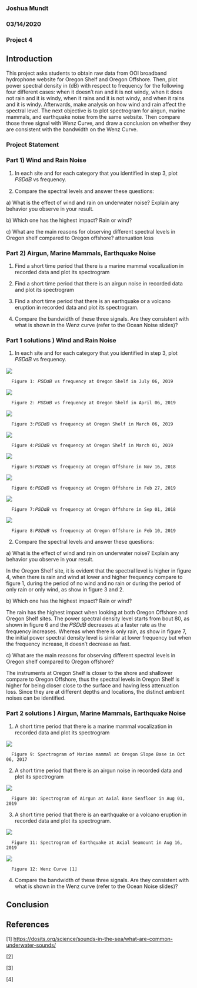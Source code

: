 ### Joshua Mundt
### 03/14/2020
### Project 4


## Introduction
This project asks students to obtain raw data from OOI broadband hydrophone website for Oregon Shelf and Oregon Offshore. Then, plot power spectral density in (dB) with respect to frequency for the following four different cases: when it doesn’t ran and it is not windy, when it does not rain and it is windy, when it rains and it is not windy, and when it rains and it is windy. Afterwards, make analysis on how wind and rain affect the spectral level. The next objective is to plot spectrogram for airgun, marine mammals, and earthquake noise from the same website. Then compare those three signal with Wenz Curve, and draw a conclusion on whether they are consistent with the bandwidth on the Wenz Curve. 


### Project Statement 

### Part 1) Wind and Rain Noise

1. In each site and for each category that you identified in step 3, plot 𝑃𝑆𝐷𝑑𝐵 vs frequency.

2. Compare the spectral levels and answer these questions: 

a) What is the effect of wind and rain on underwater noise? Explain any behavior you observe in your result. 

b) Which one has the highest impact? Rain or wind? 

c) What are the main reasons for observing different spectral levels in Oregon shelf compared to Oregon offshore? 
attenuation loss


### Part 2) Airgun, Marine Mammals, Earthquake Noise

1.	Find a short time period that there is a marine mammal vocalization in recorded data and plot its spectrogram

2.	Find a short time period that there is an airgun noise in recorded data and plot its spectrogram

3.	Find a short time period that there is an earthquake or a volcano eruption in recorded data and plot its spectrogram.

4.	Compare the bandwidth of these three signals. Are they consistent with what is shown in the Wenz curve (refer to the Ocean Noise slides)?

### Part 1 solutions ) Wind and Rain Noise

1. In each site and for each category that you identified in step 3, plot 𝑃𝑆𝐷𝑑𝐵 vs frequency.

![](proj4image/NRNW_OS.png)

      Figure 1: 𝑃𝑆𝐷𝑑𝐵 vs frequency at Oregon Shelf in July 06, 2019
      
![](proj4image/WNR_OS.png)

      Figure 2: 𝑃𝑆𝐷𝑑𝐵 vs frequency at Oregon Shelf in April 06, 2019

![](proj4image/RNW_OS.png)

      Figure 3:𝑃𝑆𝐷𝑑𝐵 vs frequency at Oregon Shelf in March 06, 2019

![](proj4image/RW_OS.png)

      Figure 4:𝑃𝑆𝐷𝑑𝐵 vs frequency at Oregon Shelf in March 01, 2019

![](proj4image/NRNW_OF.png)

      Figure 5:𝑃𝑆𝐷𝑑𝐵 vs frequency at Oregon Offshore in Nov 16, 2018

![](proj4image/WNR_OF.png)
      
      Figure 6:𝑃𝑆𝐷𝑑𝐵 vs frequency at Oregon Offshore in Feb 27, 2019

![](proj4image/RNW_OF.png)
      
      Figure 7:𝑃𝑆𝐷𝑑𝐵 vs frequency at Oregon Offshore in Sep 01, 2018

![](proj4image/RW_OF.png)
      
      Figure 8:𝑃𝑆𝐷𝑑𝐵 vs frequency at Oregon Offshore in Feb 10, 2019
      
2. Compare the spectral levels and answer these questions: 

a) What is the effect of wind and rain on underwater noise? Explain any behavior you observe in your result. 

In the Oregon Shelf site, it is evident that the spectral level is higher in figure 4, when there is rain and wind at lower and higher frequency compare to figure 1, during the period of no wind and no rain or during the period of only rain or only wind, as show in figure 3 and 2.

b) Which one has the highest impact? Rain or wind? 

The rain has the highest impact when looking at both Oregon Offshore and Oregon Shelf sites. The power spectral density level starts from bout 80, as shown in figure 6 and the 𝑃𝑆𝐷𝑑𝐵 decreases at a faster rate as the frequency increases. Whereas when there is only rain, as show in figure 7, the initial power spectral density level is similar at lower frequency but when the frequency increase, it doesn’t decrease as fast.


c) What are the main reasons for observing different spectral levels in Oregon shelf compared to Oregon offshore? 

The instruments at Oregon Shelf is closer to the shore and shallower compare to Oregon Offshore, thus the spectral levels in Oregon Shelf is higher for being closer close to the surface and having less attenuation loss. Since they are at different depths and locations, the distinct ambient noises can be identified.

### Part 2 solutions ) Airgun, Marine Mammals, Earthquake Noise

1.	A short time period that there is a marine mammal vocalization in recorded data and plot its spectrogram

![](proj4image/MH.png)

      Figure 9: Spectrogram of Marine mammal at Oregon Slope Base in Oct 06, 2017

2.	A short time period that there is an airgun noise in recorded data and plot its spectrogram

![](proj4image/AH.png)

      Figure 10: Spectrogram of Airgun at Axial Base Seafloor in Aug 01, 2019

3.	A short time period that there is an earthquake or a volcano eruption in recorded data and plot its spectrogram.

![](proj4image/EH.png)

      Figure 11: Spectrogram of Earthquake at Axial Seamount in Aug 16, 2019
      
![](proj4image/WC.png)

      Figure 12: Wenz Curve [1]


4.	Compare the bandwidth of these three signals. Are they consistent with what is shown in the Wenz curve (refer to the Ocean Noise slides)?


## Conclusion

## References

[1] https://dosits.org/science/sounds-in-the-sea/what-are-common-underwater-sounds/

[2]

[3]

[4] 
